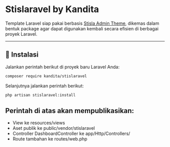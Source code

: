 # Stislaravel by Kandita

Template Laravel siap pakai berbasis [Stisla Admin Theme](https://stisla.dev), dikemas dalam bentuk package agar dapat digunakan kembali secara efisien di berbagai proyek Laravel.

---

## 🚀 Instalasi

Jalankan perintah berikut di proyek baru Laravel Anda:

```bash
composer require kandita/stislaravel
```
Selanjutnya jalankan perintah berikut:
```bash
php artisan stislaravel:install
```

## Perintah di atas akan mempublikasikan:

<ul>
  <li>View ke resources/views</li>
  <li>Aset publik ke public/vendor/stislaravel</li>
  <li>Controller DashboardController ke app/Http/Controllers/</li>
  <li>Route tambahan ke routes/web.php</li>
</ul>
